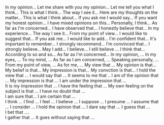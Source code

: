 In my opinion... 
Let me share with you my opinion... 
Let me tell you what I think...
This is what I think...
The way I see it... 
Here are my thoughts on the matter... 
This is what I think about... 
If you ask me I would say... 
If you want my honest opinion... 
I have mixed opinions on this... 
Personally, I think...
As far as I'm concerned...
I have observed that... 
I honestly believe that...
In my experience...
The way I see it... 
From my point of view...
I would like to suggest that... 
If you ask me... 
I would like to add...
I'm confident that... 
It's important to remember... 
I strongly recommend... 
I'm convinced that... 
I strongly believe... 
May I add... 
I believe... 
I still believe ... 
I think that... 
According to so and so... 
As far as I'm concerned...
In my opinion, ...
In my eyes, ...
To my mind, ...
As far as I am concerned, ...
Speaking personally, ...
From my point of view, ...
As for me, ...
My view that ...
My opinion is that...
My belief is that...
My impression is that...
My convction is that...
I hold the view that ...
I would say that ...
It seems to me that ..
I am of the opinion that ...
My impression is that ...
I am under the impression that ...            
It is my impression that ...
I have the feeling that ...
My own feeling on the subject is that ...
I have no doubt that ...                            
I am sure that...
I am certain that ...               
I think ...
I find ... 
I feel ...
I believe ... 
I  suppose ...
I presume ...
I assume that ...
I consider ...
I hold the opinion that ...
I dare say that ...
I guess that ...                                       
I bet that ....          
I gather that ...
It goes without saying that ...                 